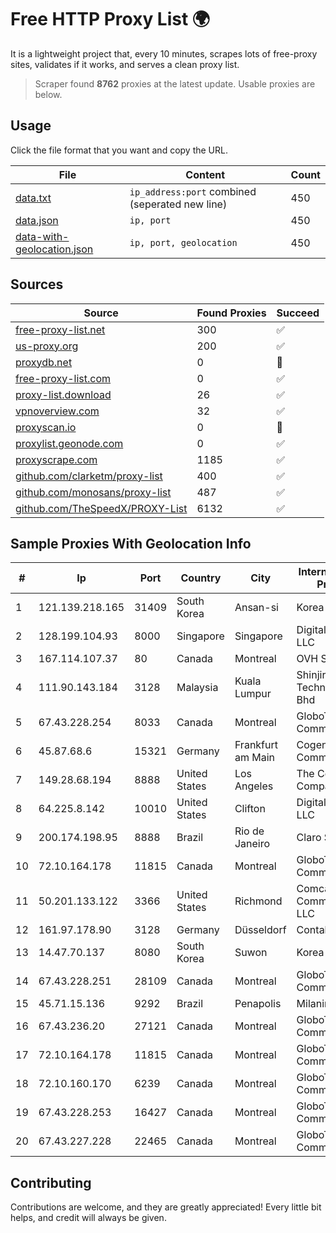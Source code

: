 
# Free HTTP Proxy List 🌍

It is a lightweight project that, every 10 minutes, scrapes lots of free-proxy sites, validates if it works, and serves a clean proxy list.


> Scraper found **8762** proxies at the latest update. Usable proxies are below.

## Usage

Click the file format that you want and copy the URL.


|File|Content|Count|
|----|-------|-----|
|[data.txt](https://raw.githubusercontent.com/themiralay/Proxy-List-World/master/data.txt)|`ip_address:port` combined (seperated new line)|450|
|[data.json](https://raw.githubusercontent.com/themiralay/Proxy-List-World/master/data.json)|`ip, port`|450|
|[data-with-geolocation.json](https://raw.githubusercontent.com/themiralay/Proxy-List-World/master/data-with-geolocation.json)|`ip, port, geolocation`|450|

## Sources

|Source|Found Proxies|Succeed|
|------|-------------|-------|
|[free-proxy-list.net](https://free-proxy-list.net)|300|✅|
|[us-proxy.org](https://www.us-proxy.org)|200|✅|
|[proxydb.net](http://proxydb.net)|0|🚫|
|[free-proxy-list.com](https://free-proxy-list.com/?page=&port=&type%5B%5D=http&type%5B%5D=https&up_time=0&search=Search)|0|✅|
|[proxy-list.download](https://www.proxy-list.download/HTTP)|26|✅|
|[vpnoverview.com](https://vpnoverview.com/privacy/anonymous-browsing/free-proxy-servers)|32|✅|
|[proxyscan.io](https://www.proxyscan.io)|0|🚫|
|[proxylist.geonode.com](https://proxylist.geonode.com/api/proxy-list?limit=300&page=1&sort_by=lastChecked&sort_type=desc&protocols=http,https)|0|✅|
|[proxyscrape.com](https://api.proxyscrape.com/v2/?request=displayproxies&protocol=http&timeout=10000&country=all&ssl=all&anonymity=all)|1185|✅|
|[github.com/clarketm/proxy-list](https://raw.githubusercontent.com/clarketm/proxy-list/master/proxy-list-raw.txt)|400|✅|
|[github.com/monosans/proxy-list](https://raw.githubusercontent.com/monosans/proxy-list/main/proxies/http.txt)|487|✅|
|[github.com/TheSpeedX/PROXY-List](https://raw.githubusercontent.com/TheSpeedX/PROXY-List/master/http.txt)|6132|✅|


## Sample Proxies With Geolocation Info

|#|Ip|Port|Country|City|Internet Service Provider|
|-|--|----|-------|----|-------------------------|
|1|121.139.218.165|31409|South Korea|Ansan-si|Korea Telecom|
|2|128.199.104.93|8000|Singapore|Singapore|DigitalOcean, LLC|
|3|167.114.107.37|80|Canada|Montreal|OVH SAS|
|4|111.90.143.184|3128|Malaysia|Kuala Lumpur|Shinjiru Technology Sdn Bhd|
|5|67.43.228.254|8033|Canada|Montreal|GloboTech Communications|
|6|45.87.68.6|15321|Germany|Frankfurt am Main|Cogent Communications|
|7|149.28.68.194|8888|United States|Los Angeles|The Constant Company|
|8|64.225.8.142|10010|United States|Clifton|DigitalOcean, LLC|
|9|200.174.198.95|8888|Brazil|Rio de Janeiro|Claro S.A|
|10|72.10.164.178|11815|Canada|Montreal|GloboTech Communications|
|11|50.201.133.122|3366|United States|Richmond|Comcast Cable Communications, LLC|
|12|161.97.178.90|3128|Germany|Düsseldorf|Contabo GmbH|
|13|14.47.70.137|8080|South Korea|Suwon|Korea Telecom|
|14|67.43.228.251|28109|Canada|Montreal|GloboTech Communications|
|15|45.71.15.136|9292|Brazil|Penapolis|Milanin NET|
|16|67.43.236.20|27121|Canada|Montreal|GloboTech Communications|
|17|72.10.164.178|11815|Canada|Montreal|GloboTech Communications|
|18|72.10.160.170|6239|Canada|Montreal|GloboTech Communications|
|19|67.43.228.253|16427|Canada|Montreal|GloboTech Communications|
|20|67.43.227.228|22465|Canada|Montreal|GloboTech Communications|



## Contributing

Contributions are welcome, and they are greatly appreciated! Every
little bit helps, and credit will always be given.

